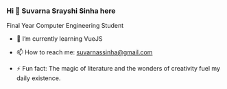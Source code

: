 ### Hi 👋 Suvarna Srayshi Sinha here
 Final Year Computer Engineering Student


- 🌱 I’m currently learning VueJS

- 📫 How to reach me: suvarnassinha@gmail.com
- ⚡ Fun fact: The magic of literature and the wonders of creativity fuel my daily existence.

